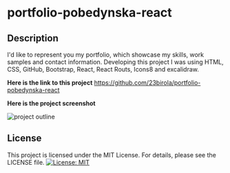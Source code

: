 # portfolio-pobedynska-react

## Description

I'd like to represent you my portfolio, which showcase my skills, work samples and contact information. Developing this project I was using HTML, CSS, GitHub, Bootstrap, React, React Routs, Icons8 and excalidraw.

**Here is the link to this project** https://github.com/23birola/portfolio-pobedynska-react

**Here is the project screenshot**

![project outline](/public/demo.png)

## License

This project is licensed under the MIT License. For details, please see the LICENSE file. [![License: MIT](https://img.shields.io/badge/License-MIT-yellow.svg)](https://opensource.org/licenses/MIT)
